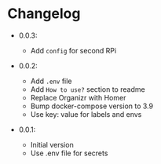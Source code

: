 # Changelog

- 0.0.3:
  - Add `config` for second RPi

- 0.0.2:
  - Add `.env` file
  - Add `How to use?` section to readme  
  - Replace Organizr with Homer
  - Bump docker-compose version to 3.9
  - Use key: value for labels and envs

- 0.0.1:
  - Initial version
  - Use .env file for secrets  
